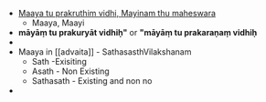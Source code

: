 - [Maaya tu prakruthim vidhi, Mayinam thu maheswara](https://youtu.be/KWbuqC3xVD4?t=6131)
	- Maaya, Maayi
- **māyāṃ tu prakuryāt vidhiḥ"** or **"māyāṃ tu prakaraṇaṃ vidhiḥ**
-
- Maaya in [[advaita]] - SathasasthVilakshanam
	- Sath -Exisiting
	- Asath - Non Existing
	- Sathasath - Existing and non no
-